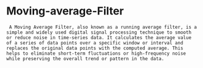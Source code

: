 # Moving-average-Filter

     A Moving Average Filter, also known as a running average filter, is a simple and widely used digital signal processing technique to smooth or reduce noise in time-series data. It calculates the average value of a series of data points over a specific window or interval and replaces the original data points with the computed average. This helps to eliminate short-term fluctuations or high-frequency noise while preserving the overall trend or pattern in the data.
